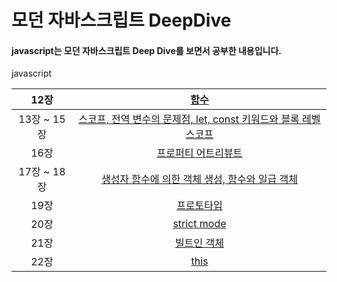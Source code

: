 # 모던 자바스크립트 DeepDive

#### javascript는 모던 자바스크립트 Deep Dive를 보면서 공부한 내용입니다.

javascript

|    12장     |                               [함수](https://github.com/Anjiwoong/TIL/blob/main/javascript/JavaScript02.md)                               |
| :---------: | :---------------------------------------------------------------------------------------------------------------------------------------: |
| 13장 ~ 15장 | [스코프, 전역 변수의 문제점, let, const 키워드와 블록 레벨 스코프](https://github.com/Anjiwoong/TIL/blob/main/javascript/JavaScript03.md) |
|    16장     |                       [프로퍼티 어트리뷰트](https://github.com/Anjiwoong/TIL/blob/main/javascript/JavaScript04.md)                        |
| 17장 ~ 18장 |          [생성자 함수에 의한 객체 생성, 함수와 일급 객체](https://github.com/Anjiwoong/TIL/blob/main/javascript/JavaScript05.md)          |
|    19장     |                            [프로토타입](https://github.com/Anjiwoong/TIL/blob/main/javascript/JavaScript06.md)                            |
|    20장     |                           [strict mode](https://github.com/Anjiwoong/TIL/blob/main/javascript/JavaScript07.md)                            |
|    21장     |                           [빌트인 객체](https://github.com/Anjiwoong/TIL/blob/main/javascript/JavaScript08.md)                            |
|    22장     |                               [this](https://github.com/Anjiwoong/TIL/blob/main/javascript/JavaScript09.md)                               |
